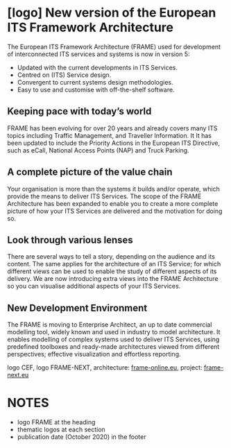 # [logo] New version of the European ITS Framework Architecture

The European ITS Framework Architecture (FRAME) used for development of interconnected ITS services and systems is now in version 5:

- Updated with the current developments in ITS Services.
- Centred on (ITS) Service design.
- Convergent to current systems design methodologies.
- Easy to use and customise with off-the-shelf software.

## Keeping pace with today’s world
FRAME has been evolving for over 20 years and already covers many 
ITS topics including Traffic Management, and Traveller Information. It It has been
updated to include the Priority Actions in the European ITS Directive, such
as eCall, National Access Points (NAP) and Truck Parking.

## A complete picture of the value chain
Your organisation is more than the systems it builds and/or operate,
which provide the means to deliver ITS Services. The scope of the FRAME
Architecture has been expanded to enable you to create a more complete
picture of how your ITS Services are delivered and the motivation for
doing so.

## Look through various lenses
There are several ways to tell a story, depending on the audience and its
content. The same applies for the architecture of an ITS Service; for which
different views can be used to enable the study of different aspects of its
delivery. We are now introducing extra views into the FRAME Architecture
so you can visualise additional aspects of your ITS Services.

## New Development Environment
The FRAME is moving to Enterprise Architect, an up to date commercial modelling
tool, widely known and used in industry to model architecture. It enables
modelling of complex systems used to deliver ITS Services, using
predefined toolboxes and ready-made architectures viewed from different
perspectives; effective visualization and effortless reporting.

logo CEF, logo FRAME-NEXT, architecture: [frame-online.eu](https://frame-online.eu), project: [frame-next.eu](https://frame-next.eu)


# NOTES
- logo FRAME at the heading
- thematic logos at each section
- publication date (October 2020) in the footer


